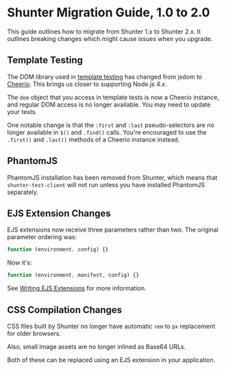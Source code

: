 # Shunter Migration Guide, 1.0 to 2.0

This guide outlines how to migrate from Shunter 1.x to Shunter 2.x. It outlines breaking changes which might cause issues when you upgrade.

## Template Testing

The DOM library used in [template testing](../testing.md#testing-templates) has changed from jsdom to [Cheerio](https://github.com/cheeriojs/cheerio). This brings us closer to supporting Node.js 4.x.

The `dom` object that you access in template tests is now a Cheerio instance, and regular DOM access is no longer available. You may need to update your tests.

One notable change is that the `:first` and `:last` pseudo-selectors are no longer available in `$()` and `.find()` calls. You're encouraged to use the `.first()` and `.last()` methods of a Cheerio instance instead.

## PhantomJS

PhantomJS installation has been removed from Shunter, which means that `shunter-test-client` will not run unless you have installed PhantomJS separately.

## EJS Extension Changes

EJS extensions now receive three parameters rather than two. The original parameter ordering was:

```js
function (environment, config) {}
```

Now it's:

```js
function (environment, manifest, config) {}
```

See [Writing EJS Extensions](../resources.md#writing-ejs-extensions) for more information.

## CSS Compilation Changes

CSS files built by Shunter no longer have automatic `rem` to `px` replacement for older browsers.

Also, small image assets are no longer inlined as Base64 URLs.

Both of these can be replaced using an EJS extension in your application.
